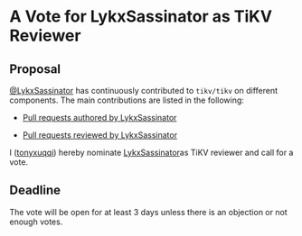 # A Vote for LykxSassinator as TiKV Reviewer

## Proposal

[@LykxSassinator](https://github.com/LykxSassinator) has continuously contributed to `tikv/tikv` on different components. The main contributions are listed in the following:

* [Pull requests authored by LykxSassinator](https://github.com/tikv/tikv/pulls?q=is%3Apr+author%3ALykxSassinator)

* [Pull requests reviewed by LykxSassinator](https://github.com/tikv/tikv/pulls?q=is%3Apr+reviewed-by%3ALykxSassinator)

I ([tonyxuqqi](https://github.com/tonyxuqqi)) hereby nominate [LykxSassinator](https://github.com/LykxSassinator)as TiKV reviewer and call for a vote.

## Deadline

The vote will be open for at least 3 days unless there is an objection or not enough votes.